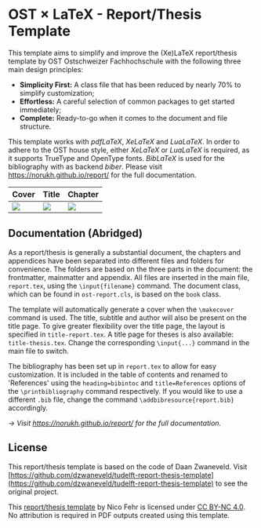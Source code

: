 # OST × LaTeX - Report/Thesis Template

This template aims to simplify and improve the (Xe)LaTeX report/thesis template by OST Ostschweizer Fachhochschule with the following three main design principles:

* **Simplicity First:** A class file that has been reduced by nearly 70% to simplify customization;
* **Effortless:** A careful selection of common packages to get started immediately;
* **Complete:** Ready-to-go when it comes to the document and file structure.

This template works with _pdfLaTeX_, _XeLaTeX_ and _LuaLaTeX_. In order to adhere to the OST house style, either _XeLaTeX_ or _LuaLaTeX_ is required, as it supports TrueType and OpenType fonts. _BibLaTeX_ is used for the bibliography with as backend _biber_. Please visit https://norukh.github.io/report/ for the full documentation.

Cover | Title | Chapter
--- | --- | ---
<img src="https://norukh.github.io/images/report-template.jpg"> | <img src="https://norukh.github.io/images/report-template-title.jpg"> | <img src="https://norukh.github.io/images/report-template-chapter.jpg">

## Documentation (Abridged)

As a report/thesis is generally a substantial document, the chapters and appendices have been separated into different files and folders for convenience. The folders are based on the three parts in the document: the frontmatter, mainmatter and appendix. All files are inserted in the main file, `report.tex`, using the `\input{filename}` command. The document class, which can be found in `ost-report.cls`, is based on the `book` class.

The template will automatically generate a cover when the `\makecover` command is used. The title, subtitle and author will also be present on the title page. To give greater flexibility over the title page, the layout is specified in `title-report.tex`. A title page for theses is also available: `title-thesis.tex`. Change the corresponding `\input{...}` command in the main file to switch. 

The bibliography has been set up in `report.tex` to allow for easy customization. It is included in the table of contents and renamed to 'References' using the `heading=bibintoc` and `title=References` options of the `\printbibliography` command respectively. If you would like to use a different `.bib` file, change the command `\addbibresource{report.bib}` accordingly. 

*→ Visit https://norukh.github.io/report/ for the full documentation.*

## License
This report/thesis template is based on the code of Daan Zwaneveld. Visit [https://github.com/dzwaneveld/tudelft-report-thesis-template](https://github.com/dzwaneveld/tudelft-report-thesis-template) to see the original project.

This [report/thesis template](https://github.com/norukh/ost-report-template) by Nico Fehr is licensed under [CC BY-NC 4.0](https://creativecommons.org/licenses/by-nc/4.0/). No attribution is required in PDF outputs created using this template.
